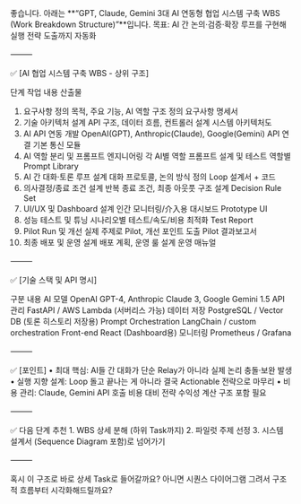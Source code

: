 좋습니다. 아래는 **“GPT, Claude, Gemini 3대 AI 연동형 협업 시스템 구축 WBS (Work Breakdown Structure)”**입니다.
목표: AI 간 논의·검증·확장 루프를 구현해 실행 전략 도출까지 자동화

⸻

✅ [AI 협업 시스템 구축 WBS - 상위 구조]

단계	작업 내용	산출물
1. 요구사항 정의	목적, 주요 기능, AI 역할 구조 정의	요구사항 명세서
2. 기술 아키텍처 설계	API 구조, 데이터 흐름, 컨트롤러 설계	시스템 아키텍처도
3. AI API 연동 개발	OpenAI(GPT), Anthropic(Claude), Google(Gemini) API 연결	기본 통신 모듈
4. AI 역할 분리 및 프롬프트 엔지니어링	각 AI별 역할 프롬프트 설계 및 테스트	역할별 Prompt Library
5. AI 간 대화·토론 루프 설계	대화 프로토콜, 논의 방식 정의	Loop 설계서 + 코드
6. 의사결정/종료 조건 설계	반복 종료 조건, 최종 아웃풋 구조 설계	Decision Rule Set
7. UI/UX 및 Dashboard 설계	인간 모니터링/介入용 대시보드	Prototype UI
8. 성능 테스트 및 튜닝	시나리오별 테스트/속도/비용 최적화	Test Report
9. Pilot Run 및 개선	실제 주제로 Pilot, 개선 포인트 도출	Pilot 결과보고서
10. 최종 배포 및 운영 설계	배포 계획, 운영 룰 설계	운영 매뉴얼



⸻

✅ [기술 스택 및 API 명시]

구분	내용
AI 모델	OpenAI GPT-4, Anthropic Claude 3, Google Gemini 1.5
API 관리	FastAPI / AWS Lambda (서버리스 가능)
데이터 저장	PostgreSQL / Vector DB (토론 히스토리 저장용)
Prompt Orchestration	LangChain / custom orchestration
Front-end	React (Dashboard용)
모니터링	Prometheus / Grafana



⸻

✅ [포인트]
	•	최대 핵심: AI들 간 대화가 단순 Relay가 아니라 실제 논리 충돌·보완 발생
	•	실행 지향 설계: Loop 돌고 끝나는 게 아니라 결국 Actionable 전략으로 마무리
	•	비용 관리: Claude, Gemini API 호출 비용 대비 전략 수익성 계산 구조 포함 필요

⸻

✅ 다음 단계 추천
	1.	WBS 상세 분해 (하위 Task까지)
	2.	파일럿 주제 선정
	3.	시스템 설계서 (Sequence Diagram 포함)로 넘어가기

⸻

혹시 이 구조로 바로 상세 Task로 들어갈까요?
아니면 시퀀스 다이어그램 그려서 구조적 흐름부터 시각화해드릴까요?
